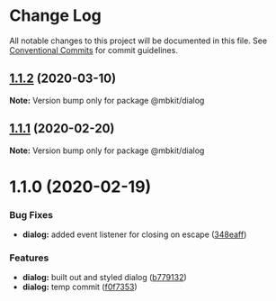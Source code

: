 # Change Log

All notable changes to this project will be documented in this file.
See [Conventional Commits](https://conventionalcommits.org) for commit guidelines.

## [1.1.2](https://github.com/mindbody/design-system/compare/@mbkit/dialog@1.1.1...@mbkit/dialog@1.1.2) (2020-03-10)

**Note:** Version bump only for package @mbkit/dialog





## [1.1.1](https://github.com/mindbody/design-system/compare/@mbkit/dialog@1.1.0...@mbkit/dialog@1.1.1) (2020-02-20)

**Note:** Version bump only for package @mbkit/dialog





# 1.1.0 (2020-02-19)


### Bug Fixes

* **dialog:** added event listener for closing on escape ([348eaff](https://github.com/mindbody/design-system/commit/348eaff0893fb27d757e23a1e3947fa749cc4a91))


### Features

* **dialog:** built out and styled dialog ([b779132](https://github.com/mindbody/design-system/commit/b779132c4e2c55b564d95d77a598d44d4bd3d475))
* **dialog:** temp commit ([f0f7353](https://github.com/mindbody/design-system/commit/f0f7353632cfed5ac5f97803610e06db167e89ce))
